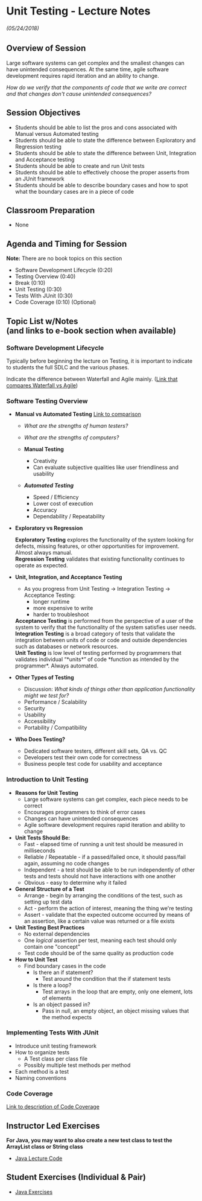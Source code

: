 <link rel="stylesheet" type="text/css" media="all" href="./styles/style.css" />

# Unit Testing - Lecture Notes
###### (05/24/2018)

## **Overview of Session**
Large software systems can get complex and the smallest changes can have unintended consequences. At the same time, agile software development requires rapid iteration and an ability to change.

*How do we verify that the components of code that we write are correct and that changes don't cause unintended consequences?*

## **Session Objectives**

* Students should be able to list the pros and cons associated with Manual versus Automated testing
* Students should be able to state the difference between Exploratory and Regression testing
* Students should be able to state the difference between Unit, Integration and Acceptance testing
* Students should be able to create and run Unit tests
* Students should be able to effectively choose the proper asserts from an JUnit framework
* Students should be able to describe boundary cases and how to spot what the boundary cases are in a piece of code

## **Classroom Preparation**
* None

## **Agenda and Timing for Session**

**Note:** There are no book topics on this section

* Software Development Lifecycle (0:20)
* Testing Overview (0:40)
* Break (0:10)
* Unit Testing (0:30)
* Tests With JUnit (0:30)
* Code Coverage (0:10) (Optional)

## **Topic List w/Notes** <div class=topicNote>(and <span class='link'>links</span> to e-book section when available)</div>

### Software Development Lifecycle

Typically before beginning the lecture on Testing, it is important to indicate to students the full SDLC and the various phases.

Indicate the difference between Waterfall and Agile mainly. ([Link that compares Waterfall vs Agile](https://www.guru99.com/waterfall-vs-agile.html))


### Software Testing Overview
- **Manual vs Automated Testing**    [Link to comparison](http://www.base36.com/2013/03/automated-vs-manual-testing-the-pros-and-cons-of-each/)
    - *What are the strengths of human testers?*
    - *What are the strengths of computers?*

    - **Manual Testing**
        - Creativity
        - Can evaluate subjective qualities like user friendliness and usability
    - ***Automated Testing***
        - Speed / Efficiency
        - Lower cost of execution
        - Accuracy
        - Dependability / Repeatability
- **Exploratory vs Regression**

    <div class="definition note"><span><strong>Exploratory Testing</strong></span> explores the functionality of the system looking for defects, missing features, or other opportunities for improvement. Almost always manual.</div>

    <div class="definition note"><span><strong>Regression Testing</strong></span> validates that existing functionality continues to operate as expected. </div>

- **Unit, Integration, and Acceptance Testing**
    - As you progress from Unit Testing -> Integration Testing -> Acceptance Testing:
        - longer runtime
        - more expensive to write
        - harder to troubleshoot

    <div class="definition note"><span><strong>Acceptance Testing</strong></span> is performed from the perspective of a user of the system to verify that the functionality of the system satisfies user needs.</div>

    <div class="definition note"><span><strong>Integration Testing</strong></span> is a broad category of tests that validate the integration between units of code or code and outside dependencies such as databases or network resources.</div>

    <div class="definition note"><span><strong>Unit Testing</strong></span> is low level of testing performed by programmers that validates individual “*units*” of code *function as intended by the programmer*. Always automated.</div>

- **Other Types of Testing**
    - Discussion: *What kinds of things other than application functionality might we test for?*
    - Performance / Scalability
    - Security
    - Usability
    - Accessibility
    - Portability / Compatibility

- **Who Does Testing?**
    - Dedicated software testers, different skill sets, QA vs. QC
    - Developers test their own code for correctness
    - Business people test code for usability and acceptance

### Introduction to Unit Testing
- **Reasons for Unit Testing**
   - Large software systems can get complex, each piece needs to be correct
   - Encourages programmers to think of error cases
   - Changes can have unintended consequences
   - Agile software development requires rapid iteration and ability to change
- **Unit Tests Should Be:**
    - Fast - elapsed time of running a unit test should be measured in milliseconds
    - Reliable / Repeatable - if a passed/failed once, it should pass/fail again, assuming no code changes
    - Independent - a test should be able to be run independently of other tests and tests should not have interactions with one another
    - Obvious - easy to determine why it failed
- **General Structure of a Test**
    - Arrange - begin by arranging the conditions of the test, such as setting up test data
    - Act - perform the action of interest, meaning the thing we're testing
    - Assert - validate that the expected outcome occurred by means of an assertion, like a certain value was returned or a file exists
- **Unit Testing Best Practices**
    - No external dependencies
    - One *logical* assertion per test, meaning each test should only contain one "concept"
    - Test code should be of the same quality as production code
- **How to Unit Test**
    - Find boundary cases in the code
        - Is there an if statement?
            - Test around the condition that the if statement tests
        - Is there a loop?
            - Test arrays in the loop that are empty, only one element, lots of elements
        - Is an object passed in?
            - Pass in null, an empty object, an object missing values that the method expects

### Implementing Tests With JUnit
- Introduce unit testing framework
- How to organize tests
    - A Test class per class file
    - Possibly multiple test methods per method
- Each method is a test
- Naming conventions

### Code Coverage
[Link to description of Code Coverage](https://confluence.atlassian.com/clover/about-code-coverage-71599496.html)

## Instructor Led Exercises

**For Java, you may want to also create a new test class to test the ArrayList class or String class**

- [Java Lecture Code](https://bitbucket.org/te-curriculum/module-1-introduction-to-java/src/master/lecture/unit-testing-lecture/)

## Student Exercises (Individual & Pair)

- [Java Exercises](https://bitbucket.org/te-curriculum/module-1-introduction-to-java/src/master/exercises/unit-testing-exercises/)
